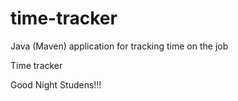 # time-tracker
Java (Maven) application for tracking time on the job

Time tracker

Good Night Studens!!!
